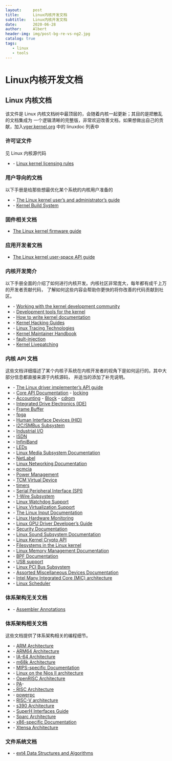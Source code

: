 ```yaml
---
layout:     post
title:      Linux内核开发文档
subtitle:   Linux内核开发文档
date:       2020-06-28
author:     Albert
header-img: img/post-bg-re-vs-ng2.jpg
catalog: true
tags:
   - linux
   - tools  
---
```




# Linux内核开发文档

## Linux 内核文档

该文件是 Linux 内核文档树中最顶层的，会随着内核一起更新；其目的是把散乱的文档集成为 一个逻辑清晰的完整版，非常欢迎改善文档，如果想做出自己的贡献，加入[vger.kernel.org](https://zhuanlan.zhihu.com/vger.kernel.org) 中的 linuxdoc 列表中

### 许可证文件

见 Linux 内核源代码

- \- [Linux kernel licensing rules](https://link.zhihu.com/?target=https%3A//www.kernel.org/doc/html/latest/process/license-rules.html%23kernel-licensing)

### 用户导向的文档

以下手册是给那些想最优化某个系统的内核用户准备的

- \- [The Linux kernel user’s and administrator’s guide](https://link.zhihu.com/?target=https%3A//www.kernel.org/doc/html/latest/admin-guide/index.htmlThe)
- \- [Kernel Build System](https://link.zhihu.com/?target=https%3A//www.kernel.org/doc/html/latest/kbuild/index.html)

### 固件相关文档

- [The Linux kernel firmware guide](https://link.zhihu.com/?target=https%3A//www.kernel.org/doc/html/latest/firmware-guide/index.html)

### 应用开发者文档

- [The Linux kernel user-space API guide](https://link.zhihu.com/?target=https%3A//www.kernel.org/doc/html/latest/userspace-api/index.html)

### 内核开发简介

以下手册全面的介绍了如何进行内核开发。内核社区非常庞大，每年都有成千上万的开发者贡献代码， 了解如何这些内容会帮助你更快的将你改善的代码贡献到社区。

- \- [Working with the kernel development community](https://link.zhihu.com/?target=https%3A//www.kernel.org/doc/html/latest/process/index.html)
- \- [Development tools for the kernel](https://link.zhihu.com/?target=https%3A//www.kernel.org/doc/html/latest/dev-tools/index.html)
- \- [How to write kernel documentation](https://link.zhihu.com/?target=https%3A//www.kernel.org/doc/html/latest/doc-guide/index.html)
- \- [Kernel Hacking Guides](https://link.zhihu.com/?target=https%3A//www.kernel.org/doc/html/latest/kernel-hacking/index.html)
- \- [Linux Tracing Technologies](https://link.zhihu.com/?target=https%3A//www.kernel.org/doc/html/latest/trace/index.html)
- \- [Kernel Maintainer Handbook](https://link.zhihu.com/?target=https%3A//www.kernel.org/doc/html/latest/maintainer/index.html)
- \- [fault-injection](https://link.zhihu.com/?target=https%3A//www.kernel.org/doc/html/latest/fault-injection/index.html)
- \- [Kernel Livepatching](https://link.zhihu.com/?target=https%3A//www.kernel.org/doc/html/latest/livepatch/index.html)

### 内核 API 文档

这些文档详细描述了某个内核子系统在内核开发者的视角下是如何运行的。其中大部分信息都直接来源于内核源码， 并适当的添加了补充说明。

- \- [The Linux driver implementer’s API guide](https://link.zhihu.com/?target=https%3A//www.kernel.org/doc/html/latest/driver-api/index.html)
- \- [Core API Documentation](https://link.zhihu.com/?target=https%3A//www.kernel.org/doc/html/latest/core-api/index.html) - [locking](https://link.zhihu.com/?target=https%3A//www.kernel.org/doc/html/latest/locking/index.html)
- \- [Accounting](https://link.zhihu.com/?target=https%3A//www.kernel.org/doc/html/latest/accounting/index.html) - [Block](https://link.zhihu.com/?target=https%3A//www.kernel.org/doc/html/latest/block/index.html) - [cdrom](https://link.zhihu.com/?target=https%3A//www.kernel.org/doc/html/latest/cdrom/index.html)
- \- [Integrated Drive Electronics (IDE)](https://link.zhihu.com/?target=https%3A//www.kernel.org/doc/html/latest/ide/index.html)
- \- [Frame Buffer](https://link.zhihu.com/?target=https%3A//www.kernel.org/doc/html/latest/fb/index.html)
- \- [fpga](https://link.zhihu.com/?target=https%3A//www.kernel.org/doc/html/latest/fpga/index.html)
- \- [Human Interface Devices (HID)](https://link.zhihu.com/?target=https%3A//www.kernel.org/doc/html/latest/hid/index.html)
- \- [I2C/SMBus Subsystem](https://link.zhihu.com/?target=https%3A//www.kernel.org/doc/html/latest/i2c/index.html)
- \- [Industrial I/O](https://link.zhihu.com/?target=https%3A//www.kernel.org/doc/html/latest/iio/index.html)
- \- [ISDN](https://link.zhihu.com/?target=https%3A//www.kernel.org/doc/html/latest/isdn/index.html)
- \- [InfiniBand](https://link.zhihu.com/?target=https%3A//www.kernel.org/doc/html/latest/infiniband/index.html)
- \- [LEDs](https://link.zhihu.com/?target=https%3A//www.kernel.org/doc/html/latest/leds/index.html)
- \- [Linux Media Subsystem Documentation](https://link.zhihu.com/?target=https%3A//www.kernel.org/doc/html/latest/media/index.html)
- \- [NetLabel](https://link.zhihu.com/?target=https%3A//www.kernel.org/doc/html/latest/netlabel/index.html)
- \- [Linux Networking Documentation](https://link.zhihu.com/?target=https%3A//www.kernel.org/doc/html/latest/networking/index.html)
- \- [pcmcia](https://link.zhihu.com/?target=https%3A//www.kernel.org/doc/html/latest/pcmcia/index.html)
- \- [Power Management](https://link.zhihu.com/?target=https%3A//www.kernel.org/doc/html/latest/power/index.html)
- \- [TCM Virtual Device](https://link.zhihu.com/?target=https%3A//www.kernel.org/doc/html/latest/target/index.html)
- \- [timers](https://link.zhihu.com/?target=https%3A//www.kernel.org/doc/html/latest/timers/index.html)
- \- [Serial Peripheral Interface (SPI)](https://link.zhihu.com/?target=https%3A//www.kernel.org/doc/html/latest/spi/index.html)
- \- [1-Wire Subsystem](https://link.zhihu.com/?target=https%3A//www.kernel.org/doc/html/latest/w1/index.html)
- \- [Linux Watchdog Support](https://link.zhihu.com/?target=https%3A//www.kernel.org/doc/html/latest/watchdog/index.html)
- \- [Linux Virtualization Support](https://link.zhihu.com/?target=https%3A//www.kernel.org/doc/html/latest/virt/index.html)
- \- [The Linux Input Documentation](https://link.zhihu.com/?target=https%3A//www.kernel.org/doc/html/latest/input/index.html)
- \- [Linux Hardware Monitoring](https://link.zhihu.com/?target=https%3A//www.kernel.org/doc/html/latest/hwmon/index.html)
- \- [Linux GPU Driver Developer’s Guide](https://link.zhihu.com/?target=https%3A//www.kernel.org/doc/html/latest/gpu/index.html)
- \- [Security Documentation](https://link.zhihu.com/?target=https%3A//www.kernel.org/doc/html/latest/security/index.html)
- \- [Linux Sound Subsystem Documentation](https://link.zhihu.com/?target=https%3A//www.kernel.org/doc/html/latest/sound/index.html)
- \- [Linux Kernel Crypto API](https://link.zhihu.com/?target=https%3A//www.kernel.org/doc/html/latest/crypto/index.html)
- \- [Filesystems in the Linux kernel](https://link.zhihu.com/?target=https%3A//www.kernel.org/doc/html/latest/filesystems/index.html)
- \- [Linux Memory Management Documentation](https://link.zhihu.com/?target=https%3A//www.kernel.org/doc/html/latest/vm/index.html)
- \- [BPF Documentation](https://link.zhihu.com/?target=https%3A//www.kernel.org/doc/html/latest/bpf/index.html)
- \- [USB support](https://link.zhihu.com/?target=https%3A//www.kernel.org/doc/html/latest/usb/index.html)
- \- [Linux PCI Bus Subsystem](https://link.zhihu.com/?target=https%3A//www.kernel.org/doc/html/latest/PCI/index.html)
- \- [Assorted Miscellaneous Devices Documentation](https://link.zhihu.com/?target=https%3A//www.kernel.org/doc/html/latest/misc-devices/index.html)
- \- [Intel Many Integrated Core (MIC) architecture](https://link.zhihu.com/?target=https%3A//www.kernel.org/doc/html/latest/mic/index.html)
- \- [Linux Scheduler](https://link.zhihu.com/?target=https%3A//www.kernel.org/doc/html/latest/scheduler/index.html)

### 体系架构无关文档

- \- [Assembler Annotations](https://link.zhihu.com/?target=https%3A//www.kernel.org/doc/html/latest/asm-annotations.html)

### 体系架构相关文档

这些文档提供了体系架构相关的编程细节。

- \- [ARM Architecture](https://link.zhihu.com/?target=https%3A//www.kernel.org/doc/html/latest/arm/index.html)
- \- [ARM64 Architecture](https://link.zhihu.com/?target=https%3A//www.kernel.org/doc/html/latest/arm64/index.html)
- \- [IA-64 Architecture](https://link.zhihu.com/?target=https%3A//www.kernel.org/doc/html/latest/ia64/index.html)
- \- [m68k Architecture](https://link.zhihu.com/?target=https%3A//www.kernel.org/doc/html/latest/m68k/index.html)
- \- [MIPS-specific Documentation](https://link.zhihu.com/?target=https%3A//www.kernel.org/doc/html/latest/mips/index.html)
- \- [Linux on the Nios II architecture](https://link.zhihu.com/?target=https%3A//www.kernel.org/doc/html/latest/nios2/nios2.html)
- \- [OpenRISC Architecture](https://link.zhihu.com/?target=https%3A//www.kernel.org/doc/html/latest/openrisc/index.html)
- \- [PA](https://link.zhihu.com/?target=https%3A//www.kernel.org/doc/html/latest/parisc/index.html)-
- [- RISC Architecture](https://link.zhihu.com/?target=https%3A//www.kernel.org/doc/html/latest/parisc/index.html)
- \- [powerpc](https://link.zhihu.com/?target=https%3A//www.kernel.org/doc/html/latest/powerpc/index.html)
- \- [RISC-V architecture](https://link.zhihu.com/?target=https%3A//www.kernel.org/doc/html/latest/riscv/index.html)
- \- [s390 Architecture](https://link.zhihu.com/?target=https%3A//www.kernel.org/doc/html/latest/s390/index.html)
- \- [SuperH Interfaces Guide](https://link.zhihu.com/?target=https%3A//www.kernel.org/doc/html/latest/sh/index.html)
- \- [Sparc Architecture](https://link.zhihu.com/?target=https%3A//www.kernel.org/doc/html/latest/sparc/index.html)
- \- [x86-specific Documentation](https://link.zhihu.com/?target=https%3A//www.kernel.org/doc/html/latest/x86/index.html)
- \- [Xtensa Architecture](https://link.zhihu.com/?target=https%3A//www.kernel.org/doc/html/latest/xtensa/index.html)

### 文件系统文档

- \- [ext4 Data Structures and Algorithms](https://link.zhihu.com/?target=https%3A//www.kernel.org/doc/html/latest/filesystems/ext4/index.html)
